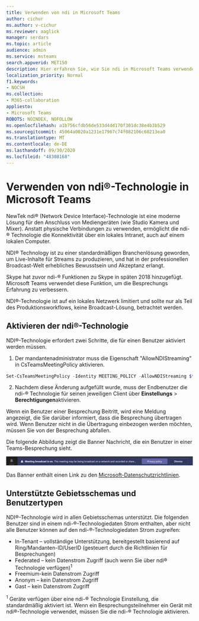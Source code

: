 ```yaml
---
title: Verwenden von ndi in Microsoft Teams
author: cichur
ms.author: v-cichur
ms.reviewer: aaglick
manager: serdars
ms.topic: article
audience: admin
ms.service: msteams
search.appverid: MET150
description: Hier erfahren Sie, wie Sie ndi in Microsoft Teams verwenden.
localization_priority: Normal
f1.keywords:
- NOCSH
ms.collection:
- M365-collaboration
appliesto:
- Microsoft Teams
ROBOTS: NOINDEX, NOFOLLOW
ms.openlocfilehash: a1b756cfdb56de533d4dd170f301dc38e4b3b529
ms.sourcegitcommit: 45064a0020a1231e17967c74f082106c68213ea0
ms.translationtype: MT
ms.contentlocale: de-DE
ms.lasthandoff: 09/30/2020
ms.locfileid: "48308168"
---
```

# <a name="use-ndi-technology-in-microsoft-teams"></a>Verwenden von ndi®-Technologie in Microsoft Teams

 NewTek ndi® (Network Device Interface)-Technologie ist eine moderne Lösung für den Anschluss von Mediengeräten (wie Studio Kamera und Mixer). Anstatt physische Verbindungen zu verwenden, ermöglicht die ndi-® Technologie die Konnektivität über ein lokales Intranet, auch auf einem lokalen Computer.

NDI® Technology ist zu einer standardmäßigen Branchenlösung geworden, um Live-Inhalte für Streams zu produzieren, und hat in der professionellen Broadcast-Welt erhebliches Bewusstsein und Akzeptanz erlangt.

Skype hat zuvor ndi-® Funktionen zu Skype in späten 2018 hinzugefügt. Microsoft Teams verwendet diese Funktion, um die Besprechungs Erfahrung zu verbessern.

NDI®-Technologie ist auf ein lokales Netzwerk limitiert und sollte nur als Teil des Produktionsworkflows, keine Broadcast-Lösung, betrachtet werden.

## <a name="turn-on-ndi-technology"></a>Aktivieren der ndi®-Technologie

NDI®-Technologie erfordert zwei Schritte, die für einen Benutzer aktiviert werden müssen.

1. Der mandantenadministrator muss die Eigenschaft "AllowNDIStreaming" in CsTeamsMeetingPolicy aktivieren.

```PowerShell
Set-CsTeamsMeetingPolicy -Identity MEETING_POLICY -AllowNDIStreaming $true
```

2. Nachdem diese Änderung aufgefüllt wurde, muss der Endbenutzer die ndi-® Technologie für seinen jeweiligen Client über **Einstellungs**  >  **Berechtigungen**aktivieren.

Wenn ein Benutzer einer Besprechung Beitritt, wird eine Meldung angezeigt, die Sie darüber informiert, dass die Besprechung übertragen wird. Wenn Benutzer nicht in die Übertragung einbezogen werden möchten, müssen Sie von der Besprechung abfallen.

Die folgende Abbildung zeigt die Banner Nachricht, die ein Benutzer in einer Teams-Besprechung sieht.

![Ein Bild des ndi® Technology-Banners, das in einer Teams-Besprechung angezeigt wird.](media/NDI-disclosure.png)

Das Banner enthält einen Link zu den [Microsoft-Datenschutzrichtlinien](https://aka.ms/teamsprivacy).

## <a name="supported-locales-and-user-types"></a>Unterstützte Gebietsschemas und Benutzertypen

NDI®-Technologie wird in allen Gebietsschemas unterstützt. Die folgenden Benutzer sind in einem ndi-®-Technologiedaten Strom enthalten, aber nicht alle Benutzer können auf den ndi-®-Technologiedaten Strom zugreifen:

- In-Tenant – vollständige Unterstützung, bereitgestellt basierend auf Ring/Mandanten-ID/UserID (gesteuert durch die Richtlinien für Besprechungen)
- Federated – kein Datenstrom Zugriff (auch wenn Sie über ndi® Technologie verfügen)<sup>1</sup>
- Freemium-kein Datenstrom Zugriff
- Anonym – kein Datenstrom Zugriff
- Gast – kein Datenstrom Zugriff  

<sup>1</sup> Geräte verfügen über eine ndi-® Technologie Einstellung, die standardmäßig aktiviert ist. Wenn ein Besprechungsteilnehmer ein Gerät mit ndi®-Technologie verwendet, müssen Sie die ndi-® Technologie aktivieren.
